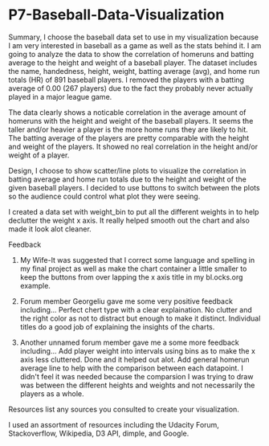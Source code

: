 # P7-Baseball-Data-Visualization

Summary,
I choose the baseball data set to use in my visualization because I am very interested in baseball as a game as well as the  stats behind it. I am going to analyze the data to show the correlation of homeruns and batting average to the height and weight of a baseball player. The dataset includes the name, handedness, height, weight, batting average (avg), and home run totals (HR) of 891 baseball players. I removed the players with a batting average of 0.00 (267 players) due to the fact they probably never actually played in a major league game. 

The data clearly shows a noticable correlation in the average amount of homeruns with the height and weight of the baseball players. It seems the taller and/or heavier a player is the more home runs they are likely to hit. The batting average of the players are pretty comparable with the height and weight of the players. It showed no real correlation in the height and/or weight of a player.


Design,
I choose to show scatter/line plots to visualize the correlation in batting average and home run totals due to the height and weight of the given baseball players. I decided to use buttons to switch between the plots so the audience could control what plot they were seeing.

I created a data set with weight_bin to put all the different weights in to help declutter the weight x axis. It really helped smooth out the chart and also made it look alot cleaner.


Feedback 

1. My Wife-It was suggested that I correct some language and spelling in my final project as well as make the chart container a little smaller to keep the buttons from over lapping the x axis title in my bl.ocks.org example.

2. Forum member Georgeliu gave me some very positive feedback including...
Perfect chert type with a clear explaination.
No clutter and the right color as not to distract but enough to make it distinct.
Individual titles do a good job of explaining the insights of the charts.

3. Another unnamed forum member gave me a some more feedback including...
Add player weight into intervals using bins as to make the x axis less cluttered. Done and it helped out alot.
Add general homerun average line to help with the comparison between each datapoint. I didn't feel it was needed because the comparsion I was trying to draw was between the different heights and weights and not necessarily the players as a whole.

Resources list any sources you consulted to create your visualization.

I used an assortment of resources including the Udacity Forum, Stackoverflow, Wikipedia, D3 API, dimple, and Google.




